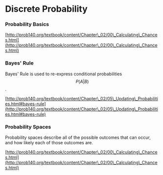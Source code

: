 # Discrete Probability

### Probability Basics

[http://prob140.org/textbook/content/Chapter\_02/00\_Calculating\_Chances.html](http://prob140.org/textbook/content/Chapter\_02/00\_Calculating\_Chances.html)

####

### Bayes' Rule

Bayes' Rule is used to re-express conditional probabilities $$P(A|B)$$.

[http://prob140.org/textbook/content/Chapter\_02/05\_Updating\_Probabilities.html#bayes-rule](http://prob140.org/textbook/content/Chapter\_02/05\_Updating\_Probabilities.html#bayes-rule)

### Probability Spaces

Probability spaces describe all of the possible outcomes that can occur, and how likely each of those outcomes are.

[http://prob140.org/textbook/content/Chapter\_02/00\_Calculating\_Chances.html](http://prob140.org/textbook/content/Chapter\_02/00\_Calculating\_Chances.html)
